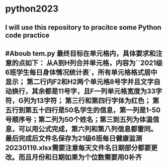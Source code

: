 # python2023
I will use this repository to pracitce some Python code practice
-----------------------------------------------------------------------------------------------------
#Aboub tem.py
最终目标在单元格内，具体要求和注意的点如下：
    从A到H列合并单元格，内容为``2021级6班学生每日身体情况统计表`，所有单元格格式居中显示；
    第二行内F2和H2两个单元格8号字并且文字自动换行，其余都是11号字，且F一列单元格宽度为33字符，G列为13字符；
    第三行和第四行字体为红色；
    第五行到第五十四行是50名学生的信息，第一列是1-50号顺序号；第二列为50个姓名；第三到五列为体温信息，可以用公式完成，第六列和第八列信息都雷同。
    最后完成后文件名保存为21级6班每日健康监测20230119.xlsx需要注意每天文件名日期部分都要更改。而且月份和日期如果为个位数需要用0补齐
------------------------------------------------------------------------------------------------------
